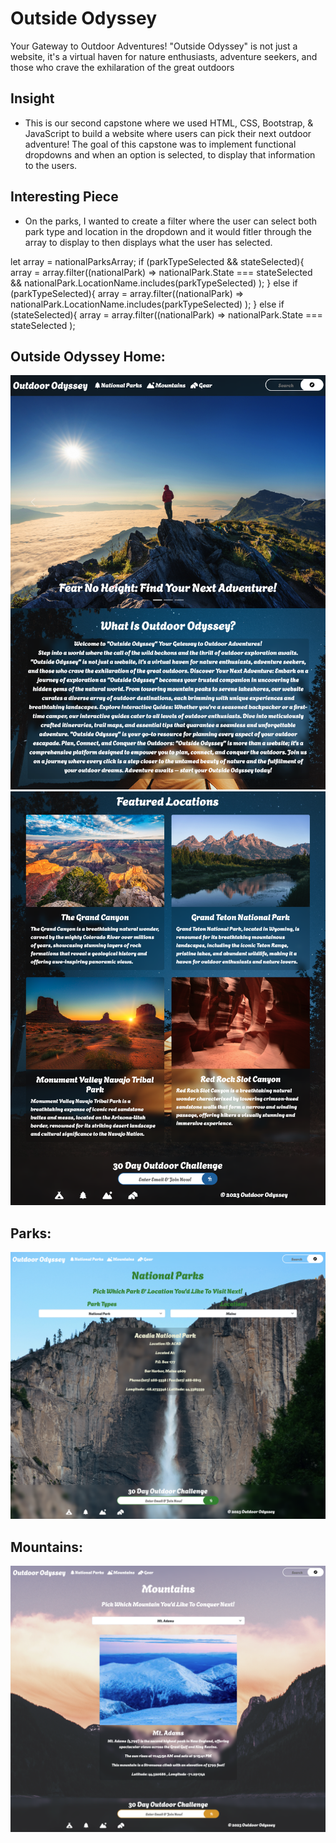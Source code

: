 # Outside Odyssey
Your Gateway to Outdoor Adventures!
"Outside Odyssey" is not just a website, it's a virtual haven for nature enthusiasts, adventure seekers, and those who crave the exhilaration of the great outdoors

## Insight
- This is our second capstone where we used HTML, CSS, Bootstrap, & JavaScript to build a website where users can pick their next outdoor adventure! The goal of this capstone was to implement functional dropdowns and when an option is selected, to display that information to the users. 

## Interesting Piece
- On the parks, I wanted to create a filter where the user can select both park type and location in the dropdown and it would fitler through the array to display to then displays what the user has selected. 

let array = nationalParksArray;
    if (parkTypeSelected && stateSelected){
        array = array.filter((nationalPark) =>
            nationalPark.State === stateSelected && nationalPark.LocationName.includes(parkTypeSelected)
        );
    }
    else if (parkTypeSelected){
        array = array.filter((nationalPark) =>
            nationalPark.LocationName.includes(parkTypeSelected)
        );
    }
    else if (stateSelected){
        array = array.filter((nationalPark) =>
        nationalPark.State === stateSelected
        );

## Outside Odyssey Home:
![Home](./images/sitePreview/homePage1.png)
![Home2](./images/sitePreview/homePage2.png)

## Parks:
![Park](./images/sitePreview/parkPage.png)

## Mountains:
![Mountains](./images/sitePreview/mountainPage.png)
